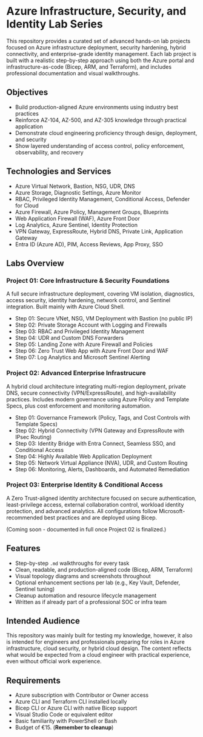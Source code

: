 # Azure Infrastructure, Security, and Identity Lab Series

This repository provides a curated set of advanced hands-on lab projects focused on Azure infrastructure deployment, security hardening, hybrid connectivity, and enterprise-grade identity management. Each lab project is built with a realistic step-by-step approach using both the Azure portal and infrastructure-as-code (Bicep, ARM, and Terraform), and includes professional documentation and visual walkthroughs.

## Objectives

- Build production-aligned Azure environments using industry best practices
- Reinforce AZ-104, AZ-500, and AZ-305 knowledge through practical application
- Demonstrate cloud engineering proficiency through design, deployment, and security
- Show layered understanding of access control, policy enforcement, observability, and recovery

## Technologies and Services

- Azure Virtual Network, Bastion, NSG, UDR, DNS
- Azure Storage, Diagnostic Settings, Azure Monitor
- RBAC, Privileged Identity Management, Conditional Access, Defender for Cloud
- Azure Firewall, Azure Policy, Management Groups, Blueprints
- Web Application Firewall (WAF), Azure Front Door
- Log Analytics, Azure Sentinel, Identity Protection
- VPN Gateway, ExpressRoute, Hybrid DNS, Private Link, Application Gateway
- Entra ID (Azure AD), PIM, Access Reviews, App Proxy, SSO

## Labs Overview

### Project 01: Core Infrastructure & Security Foundations
A full secure infrastructure deployment, covering VM isolation, diagnostics, access security, identity hardening, network control, and Sentinel integration. Built mainly with Azure Cloud Shell.

- Step 01: Secure VNet, NSG, VM Deployment with Bastion (no public IP)
- Step 02: Private Storage Account with Logging and Firewalls
- Step 03: RBAC and Privileged Identity Management
- Step 04: UDR and Custom DNS Forwarders
- Step 05: Landing Zone with Azure Firewall and Policies
- Step 06: Zero Trust Web App with Azure Front Door and WAF
- Step 07: Log Analytics and Microsoft Sentinel Alerting

### Project 02: Advanced Enterprise Infrastrucure
A hybrid cloud architecture integrating multi-region deployment, private DNS, secure connectivity (VPN/ExpressRoute), and high-availability practices. Includes modern governance using Azure Policy and Template Specs, plus cost enforcement and monitoring automation.

- Step 01: Governance Framework (Policy, Tags, and Cost Controls with Template Specs)
- Step 02: Hybrid Connectivity (VPN Gateway and ExpressRoute with IPsec Routing)
- Step 03: Identity Bridge with Entra Connect, Seamless SSO, and Conditional Access
- Step 04: Highly Available Web Application Deployment
- Step 05: Network Virtual Appliance (NVA), UDR, and Custom Routing
- Step 06: Monitoring, Alerts, Dashboards, and Automated Remediation

### Project 03: Enterprise Identity & Conditional Access
A Zero Trust-aligned identity architecture focused on secure authentication, least-privilege access, external collaboration control, workload identity protection, and advanced analytics. All configurations follow Microsoft-recommended best practices and are deployed using Bicep.

(Coming soon - documented in full once Project 02 is finalized.)

## Features

- Step-by-step `.md` walkthroughs for every task
- Clean, readable, and production-aligned code (Bicep, ARM, Terraform)
- Visual topology diagrams and screenshots throughout
- Optional enhancement sections per lab (e.g., Key Vault, Defender, Sentinel tuning)
- Cleanup automation and resource lifecycle management
- Written as if already part of a professional SOC or infra team

## Intended Audience

This repository was mainly built for testing my knowledge, however, it also is intended for engineers and professionals preparing for roles in Azure infrastructure, cloud security, or hybrid cloud design. The content reflects what would be expected from a cloud engineer with practical experience, even without official work experience.

## Requirements

- Azure subscription with Contributor or Owner access
- Azure CLI and Terraform CLI installed locally
- Bicep CLI or Azure CLI with native Bicep support
- Visual Studio Code or equivalent editor
- Basic familiarity with PowerShell or Bash
- Budget of €15. (**Remember to cleanup**) 
